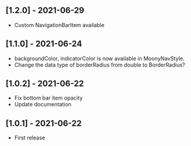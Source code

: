 ## [1.2.0] - 2021-06-29
 * Custom NavigationBarItem available

## [1.1.0] - 2021-06-24
 * backgroundColor, indicatorColor is now available in MoonyNavStyle.
 * Change the data type of borderRadius from double to BorderRadius?

## [1.0.2] - 2021-06-22
 * Fix bottom bar item opacity
 * Update documentation

## [1.0.1] - 2021-06-22

* First release

